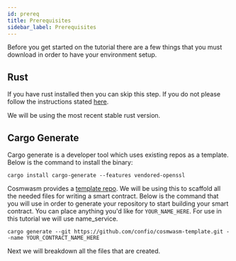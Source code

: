 ```yaml
---
id: prereq
title: Prerequisites
sidebar_label: Prerequisites
---
```


Before you get started on the tutorial there are a few things that you must download in order to have your environment setup.

## Rust

If you have rust installed then you can skip this step. If you do not please follow the instructions stated [here](https://www.rust-lang.org/tools/install).

We will be using the most recent stable rust version.

## Cargo Generate

Cargo generate is a developer tool which uses existing repos as a template. Below is the command to install the binary:

`cargo install cargo-generate --features vendored-openssl`

Cosmwasm provides a [template repo](https://github.com/confio/cosmwasm-template). We will be using this to scaffold all the needed files for writing a smart contract. Below is the command that you will use in order to generate your repository to start building your smart contract. You can place anything you'd like for `YOUR_NAME_HERE`. For use in this tutorial we will use name_service.

`cargo generate --git https://github.com/confio/cosmwasm-template.git --name YOUR_CONTRACT_NAME_HERE`

Next we will breakdown all the files that are created.
